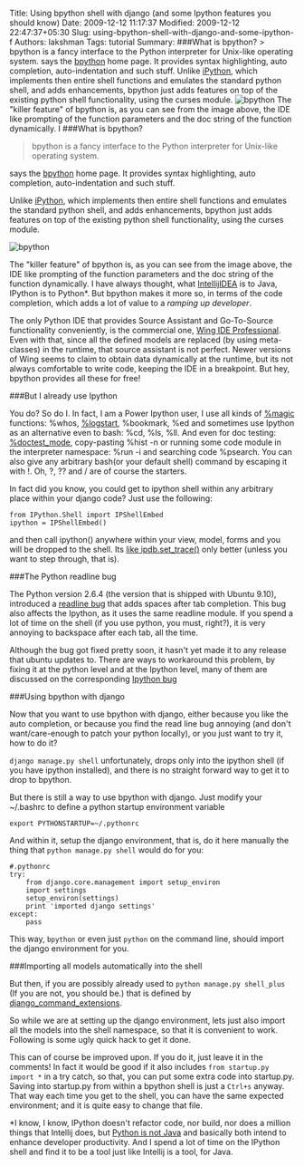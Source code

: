 Title: Using bpython shell with django (and some Ipython features you should know)
Date: 2009-12-12 11:17:37
Modified: 2009-12-12 22:47:37+05:30
Slug: using-bpython-shell-with-django-and-some-ipython-f
Authors: lakshman
Tags: tutorial
Summary: ###What is bpython? > bpython is a fancy interface to the Python interpreter for Unix-like operating system. says the [bpython](http://bpython-interpreter.org/) home page. It provides syntax highlighting, auto completion, auto-indentation and such stuff. Unlike [iPython](http://ipython.scipy.org/moin/), which implements then entire shell functions and emulates the standard python shell, and adds enhancements, bpython just adds features on top of the existing python shell functionality, using the curses module. <img src="http://i.imgur.com/cqky1.png" alt="bpython" /> The "killer feature" of bpython is, as you can see from the image above, the IDE like prompting of the function parameters and the doc string of the function dynamically. I
###What is bpython?

> bpython is a fancy interface to the Python interpreter for Unix-like operating system.

says the [bpython](http://bpython-interpreter.org/) home page. It provides syntax highlighting, auto completion, auto-indentation and such stuff.

Unlike [iPython](http://ipython.scipy.org/moin/), which implements then entire shell functions and emulates the standard python shell, and adds enhancements, bpython just adds features on top of the existing python shell functionality, using the curses module. 

<img src="http://i.imgur.com/cqky1.png" alt="bpython" />

The "killer feature" of bpython is, as you can see from the image above, the IDE like prompting of the function parameters and the doc string of the function dynamically. I have always thought, what [IntellijIDEA](http://www.jetbrains.com/idea/) is to Java, IPython is to Python*. But bpython makes it more so, in terms of the code completion, which adds a lot of value to a _ramping up developer_.

The only Python IDE that provides Source Assistant and Go-To-Source functionality conveniently, is the commercial one, [Wing IDE Professional](http://www.wingide.com/wingide). Even with that, since all the defined models are replaced (by using meta-classes) in the runtime, that source assistant is not perfect. Newer versions of Wing seems to claim to obtain data dynamically at the runtime, but its not always comfortable to write code, keeping the IDE in a breakpoint. But hey, bpython provides all these for free!

###But I already use Ipython

You do? So do I. In fact, I am a Power Ipython user, I use all kinds of [%magic](http://ipython.scipy.org/doc/stable/html/interactive/reference.html#magic-command-system) functions: %whos, [%logstart](http://ipython.scipy.org/doc/stable/html/interactive/reference.html#session-logging-and-restoring), %bookmark, %ed  and sometimes use Ipython as an alternative even to bash: %cd, %ls, %ll. And even for doc testing: [%doctest_mode](http://ipython.scipy.org/doc/stable/html/interactive/reference.html#pasting-of-code-starting-with-or), copy-pasting %hist -n or running some code module in the interpreter namespace: %run -i and searching code %psearch. You can also give any arbitrary bash(or your default shell) command by escaping it with !. Oh, ?, ?? and / are of course the starters.

In fact did you know, you could get to ipython shell within any arbitrary place within your django code? Just use the following:

    from IPython.Shell import IPShellEmbed
    ipython = IPShellEmbed()
 
and then call ipython() anywhere within your view, model, forms and you will be dropped to the shell. Its [like ipdb.set_trace()](http://aymanh.com/python-debugging-techniques) only better (unless you want to step through, that is).

###The Python readline bug

The Python version 2.6.4 (the version that is shipped with Ubuntu 9.10), introduced a [readline bug](http://bugs.python.org/issue5833) that adds spaces after tab completion. This bug also affects the Ipython, as it uses the same readline module. If you spend a lot of time on the shell (if you use python, you must, right?), it is very annoying to backspace after each tab, all the time.

Although the bug got fixed pretty soon, it hasn't yet made it to any release that ubuntu updates to. There are ways to workaround this problem, by fixing it at the python level and at the Ipython level, many of them are discussed on the corresponding [Ipython bug](https://bugs.launchpad.net/ipython/+bug/470824) 

###Using bpython with django

Now that you want to use bpython with django, either because you like the auto completion, or because you find the read line bug annoying (and don't want/care-enough to patch your python locally), or you just want to try it, how to do it?

`django manage.py shell` unfortunately, drops only into the ipython shell (if you have ipython installed), and there is no straight forward way to get it to drop to bpython.

But there is still a way to use bpython with django. Just modify your ~/.bashrc to define a python startup environment variable

    export PYTHONSTARTUP=~/.pythonrc

And within it, setup the django environment, that is, do it here manually the thing that `python manage.py shell` would do for you:

    #.pythonrc
    try:
    	from django.core.management import setup_environ
    	import settings
    	setup_environ(settings)
    	print 'imported django settings'
    except:
        pass

This way, `bpython` or even just `python` on the command line, should import the django environment for you.

###Importing all models automatically into the shell

But then, if you are possibly already used to `python manage.py shell_plus` (If you are not, you should be.) that is defined by [django_command_extensions](http://wiki.github.com/django-extensions/django-extensions/current-command-extensions).

So while we are at setting up the django environment, lets just also import all the models into the shell namespace, so that it is convenient to work. Following is some ugly quick hack to get it done.

<script src="http://gist.github.com/231878.js?file=.pythonrc.py"></script>

This can of course be improved upon. If you do it, just leave it in the comments! In fact it would be good if it also includes `from startup.py import *` in a try catch, so that, you can put some extra code into startup.py. Saving into startup.py from within a bpython shell is just a `Ctrl+s` anyway. That way each time you get to the shell, you can have the same expected environment; and it is quite easy to change that file.

*I know, I know, IPython doesn't refactor code, nor build, nor does a million things that Intellij does, but [Python is not Java](http://dirtsimple.org/2004/12/python-is-not-java.html) and basically both intend to enhance developer productivity. And I spend a lot of time on the IPython shell and find it to be a tool just like Intellij is a tool, for Java.


